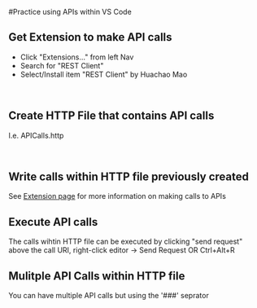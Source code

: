 #Practice using APIs within VS Code

<h2>Get Extension to make API calls</h2>
<ul>
    <li>Click "Extensions..." from left Nav</li>
    <li>Search for "REST Client"</li>
    <li>Select/Install item "REST Client" by Huachao Mao</li>
</ul>

<br/>

<h2>Create HTTP File that contains API calls</h2>
<p>I.e. APICalls.http</p>

<br/>

<h2>Write calls within HTTP file previously created</h2>
<hint>See <a href="https://marketplace.visualstudio.com/items?itemName=humao.rest-client">Extension page</a> for more information on making calls to APIs</hint>

<h2>Execute API calls</h2>
<p>The calls wihtin HTTP file can be executed by  clicking "send request" above the call URI, right-click editor -> Send Request OR Ctrl+Alt+R</p>

<h2>Mulitple API Calls within HTTP file</h2>
<p>You can have multiple API calls but using the '###' seprator</p>